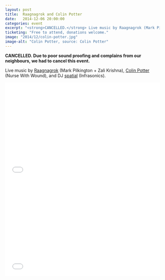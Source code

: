 ```yaml
---
layout: post
title:  Raagnagrok and Colin Potter
date:   2014-12-06 20:00:00
categories: event
excerpt: "<strong>CANCELLED.</strong> Live music by Raagnagrok (Mark Pilkington + Zali Krishna), Colin Potter (Nurse With Wound), and DJ spatial (Infrasonics)."
ticketing: "Free to attend, donations welcome."
image: "2014/12/colin-potter.jpg"
image-alt: "Colin Potter, source: Colin Potter"
---
```

**CANCELLED. Due to poor sound proofing and complains from our neighbours, we had to cancel this event.**

Live music by [Raagnagrok](http://www.raagnagrok.co.uk/) (Mark Pilkington + Zali Krishna), [Colin Potter](http://www.icrdistribution.com/colinpotter.html) (Nurse With Wound), and DJ [spatial](http://spatial.infrasonics.net/) (Infrasonics).

<iframe width="100%" height="315" src="//www.youtube.com/embed/7SARMnLQpws?rel=0&amp;showinfo=0" frameborder="0" allowfullscreen></iframe>

<iframe src="//player.vimeo.com/video/104535219?title=0&amp;byline=0&amp;portrait=0" width="100%" height="315" frameborder="0" webkitallowfullscreen mozallowfullscreen allowfullscreen></iframe>
